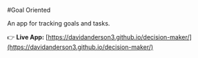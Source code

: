 #Goal Oriented

An app for tracking goals and tasks. 

👉 **Live App:** [https://davidanderson3.github.io/decision-maker/](https://davidanderson3.github.io/decision-maker/)


